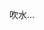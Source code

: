 吹水...
<!---
LDSJLJQ/LDSJLJQ is a ✨ special ✨ repository because its `README.md` (this file) appears on your GitHub profile.
You can click the Preview link to take a look at your changes.
--->
